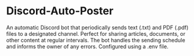 # Discord-Auto-Poster
An automatic Discord bot that periodically sends text (.txt) and PDF (.pdf) files to a designated channel. Perfect for sharing articles, documents, or other content at regular intervals. The bot handles the sending schedule and informs the owner of any errors. Configured using a .env file.

